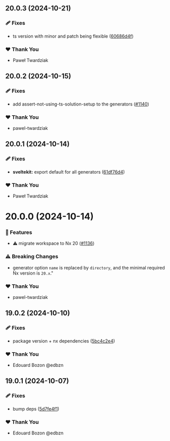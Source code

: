 ## 20.0.3 (2024-10-21)

### 🩹 Fixes

- ts version with minor and patch being flexible ([60686d4f](https://github.com/nxext/nx-extensions/commit/60686d4f))

### ❤️  Thank You

- Paweł Twardziak

## 20.0.2 (2024-10-15)

### 🩹 Fixes

- add assert-not-using-ts-solution-setup to the generators ([#1140](https://github.com/nxext/nx-extensions/pull/1140))

### ❤️  Thank You

- pawel-twardziak

## 20.0.1 (2024-10-14)

### 🩹 Fixes

- **sveltekit:** export default for all generators ([61df76d4](https://github.com/nxext/nx-extensions/commit/61df76d4))

### ❤️  Thank You

- Paweł Twardziak

# 20.0.0 (2024-10-14)

### 🚀 Features

- ⚠️  migrate workspace to Nx 20 ([#1136](https://github.com/nxext/nx-extensions/pull/1136))

### ⚠️  Breaking Changes

- generator option `name` is replaced by `directory`, and the minimal required Nx version is `20.x`."

### ❤️  Thank You

- pawel-twardziak

## 19.0.2 (2024-10-10)


### 🩹 Fixes

- package version + nx dependencies ([5bc4c2e4](https://github.com/nxext/nx-extensions/commit/5bc4c2e4))


### ❤️  Thank You

- Edouard Bozon @edbzn

## 19.0.1 (2024-10-07)


### 🩹 Fixes

- bump deps ([5d7fe4f1](https://github.com/nxext/nx-extensions/commit/5d7fe4f1))


### ❤️  Thank You

- Edouard Bozon @edbzn